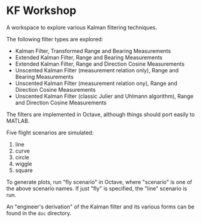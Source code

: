 # KF Workshop

A workspace to explore various Kalman filtering techniques.

The following filter types are explored:
- Kalman Filter, Transformed Range and Bearing Measurements
- Extended Kalman Filter, Range and Bearing Measurements
- Extended Kalman Filter, Range and Direction Cosine Measurements
- Unscented Kalman Filter (measurement relation only), Range and Bearing Measurements
- Unscented Kalman Filter (measurement relation ony), Range and Direction Cosine Measurements
- Unscented Kalman Filter (classic Julier and Uhlmann algorithm), Range and Direction Cosine Measurements

The filters are implemented in Octave, although things should port easily to
MATLAB.

Five flight scenarios are simulated:
1. line
2. curve
3. circle
4. wiggle
5. square

To generate plots, run "fly scenario" in Octave, where "scenario" is one of
the above scenario names. If just "fly" is specified, the "line" scenario is
run.

An "engineer's derivation" of the Kalman filter and its various forms can be
found in the `doc` directory.
